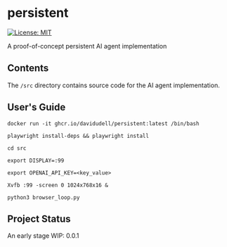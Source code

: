 # persistent
[![License:
MIT](https://img.shields.io/badge/License-MIT-yellow.svg)](https://opensource.org/licenses/MIT)

A proof-of-concept persistent AI agent implementation

## Contents
The `/src` directory contains source code for the AI agent implementation.

## User's Guide
```
docker run -it ghcr.io/davidudell/persistent:latest /bin/bash

playwright install-deps && playwright install

cd src

export DISPLAY=:99

export OPENAI_API_KEY=<key_value>

Xvfb :99 -screen 0 1024x768x16 &

python3 browser_loop.py
```

## Project Status
An early stage WIP: 0.0.1
